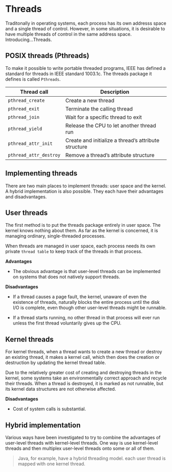 # Threads
Traditonally in operating systems, each process has its own addresss space and a single thread of control. However, in some situations, it is desirable to have multiple threads of control in the same address space. Introducing...Threads.

## POSIX threads (Pthreads)
To make it possible to write portable threaded programs, IEEE has defined a
standard for threads in IEEE standard 1003.1c. The threads package it defines is
called `Pthreads`.

| Thread call          | Description                                          |
| -------------------- | ---------------------------------------------------- |
| `pthread_create`       | Create a new thread                                  |
| `pthread_exit`         | Terminate the calling thread                         |
| `pthread_join`         | Wait for a specific thread to exit                   |
| `pthread_yield`        | Release the CPU to let another thread run            |
| `pthread_attr_init`    | Create and initialize a thread’s attribute structure |
| `pthread_attr_destroy` | Remove a thread’s attribute structure                |

## Implementing threads
There are two main places to implement threads: user space and the kernel. A hybrid implementation is also possible. They each have their advantages and disadvantages.

## User threads
The first method is to put the threads package entirely in user space. The kernel
knows nothing about them. As far as the kernel is concerned, it is managing
ordinary, single-threaded processes.

When threads are managed in user space, each process needs its own private
`thread table` to keep track of the threads in that process.

**Advantages**
- The obvious advantage is that user-level threads can be implemented on systems that does not natively support threads.

**Disadvantages**
- If a thread causes a page fault, the kernel, unaware of even the existence of threads, naturally blocks the entire process until the disk I/O is complete, even though other user-level threads might be runnable.

- If a thread starts running, no other thread in that process will ever run unless the first thread voluntarily gives up the CPU.

## Kernel threads
For kernel threads, when a thread wants to create a new thread or destroy an existing thread, it makes a kernel call, which then does the creation or
destruction by updating the kernel thread table.

Due to the relatively greater cost of creating and destroying threads in the kernel, some systems take an environmentally correct approach and recycle their
threads. When a thread is destroyed, it is marked as not runnable, but its kernel
data structures are not otherwise affected.

**Disadvantages**
- Cost of system calls is substantial.

## Hybrid implementation
Various ways have been investigated to try to combine the advantages of user-level
threads with kernel-level threads. One way is use kernel-level threads and
then multiplex user-level threads onto some or all of them.

> Java, for example, have a hybrid threading model. each user thread is mapped with one kernel thread.
